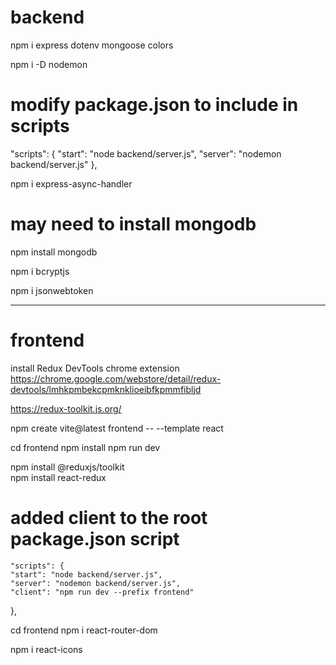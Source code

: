 # backend

npm i express dotenv mongoose colors

npm i -D nodemon

# modify package.json to include in scripts
  "scripts": {
    "start": "node backend/server.js",
    "server": "nodemon backend/server.js"
  },

  npm i express-async-handler

  # may need to install mongodb

  npm install mongodb

  npm i bcryptjs

  npm i jsonwebtoken

  ----

  # frontend

  install Redux DevTools chrome extension
  https://chrome.google.com/webstore/detail/redux-devtools/lmhkpmbekcpmknklioeibfkpmmfibljd

  https://redux-toolkit.js.org/

  npm create vite@latest frontend -- --template react

  cd frontend
  npm install
  npm run dev

  npm install @reduxjs/toolkit  
  npm install react-redux

# added client to the root package.json script
    "scripts": {
    "start": "node backend/server.js",
    "server": "nodemon backend/server.js",
    "client": "npm run dev --prefix frontend"
  },

  cd frontend
  npm i react-router-dom

  npm i react-icons

